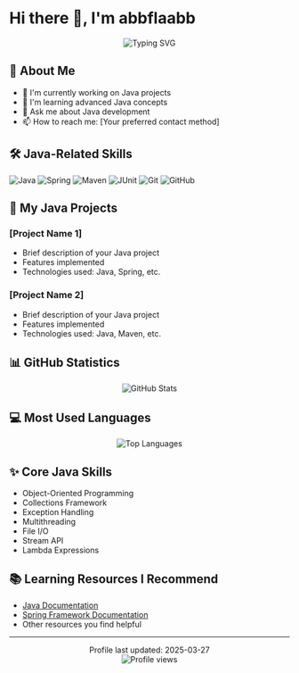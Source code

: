 # Hi there 👋, I'm abbflaabb

<div align="center">
  <img src="https://readme-typing-svg.herokuapp.com?font=Fira+Code&pause=1000&width=435&lines=Java+Developer;Always+learning+new+things" alt="Typing SVG" />
</div>

## 💫 About Me
- 🔭 I'm currently working on Java projects
- 🌱 I'm learning advanced Java concepts
- 💬 Ask me about Java development
- 📫 How to reach me: [Your preferred contact method]

## 🛠️ Java-Related Skills
![Java](https://img.shields.io/badge/Java-ED8B00?style=flat-square&logo=openjdk&logoColor=white)
![Spring](https://img.shields.io/badge/Spring-6DB33F?style=flat-square&logo=spring&logoColor=white)
![Maven](https://img.shields.io/badge/Maven-C71A36?style=flat-square&logo=apache-maven&logoColor=white)
![JUnit](https://img.shields.io/badge/JUnit-25A162?style=flat-square&logo=junit5&logoColor=white)
![Git](https://img.shields.io/badge/Git-F05032?style=flat-square&logo=git&logoColor=white)
![GitHub](https://img.shields.io/badge/GitHub-181717?style=flat-square&logo=github)

## 🚀 My Java Projects
### [Project Name 1]
- Brief description of your Java project
- Features implemented
- Technologies used: Java, Spring, etc.

### [Project Name 2]
- Brief description of your Java project
- Features implemented
- Technologies used: Java, Maven, etc.

## 📊 GitHub Statistics

<div align="center">
  <img src="https://github-readme-stats.vercel.app/api?username=abbflaabb&show_icons=true&theme=default" alt="GitHub Stats" />
</div>

## 💻 Most Used Languages
<div align="center">
  <img src="https://github-readme-stats.vercel.app/api/top-langs/?username=abbflaabb&layout=compact&theme=default" alt="Top Languages" />
</div>

## ✨ Core Java Skills
- Object-Oriented Programming
- Collections Framework
- Exception Handling
- Multithreading
- File I/O
- Stream API
- Lambda Expressions

## 📚 Learning Resources I Recommend
- [Java Documentation](https://docs.oracle.com/en/java/)
- [Spring Framework Documentation](https://spring.io/docs)
- Other resources you find helpful

---
<div align="center">
  Profile last updated: 2025-03-27
  <br>
  <img src="https://komarev.com/ghpvc/?username=abbflaabb&label=Profile%20views&color=0e75b6&style=flat" alt="Profile views" />
</div>

<!--
To customize this README:
1. Add your actual Java projects
2. Update contact information
3. Add or modify sections based on your expertise
4. Update learning resources you personally recommend
-->
